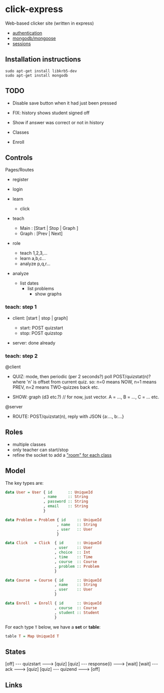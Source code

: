 # click-express

Web-based clicker site (written in express)

+ [authentication][1]
+ [mongodb/mongoose][3]
+ [sessions][4]

## Installation instructions

    sudo apt-get install libkrb5-dev
    sudo apt-get install mongodb

## TODO

+ Disable save button when it had just been pressed

+ FIX: history shows student signed off

+ Show if answer was correct or not in history

+ Classes

+ Enroll

## Controls

Pages/Routes

+ register  

+ login

+ learn
  * click

+ teach

  * Main  : [Start | Stop | Graph ]
  * Graph : [Prev | Next]

+ role
  * teach   1,2,3,...
  * learn   a,b,c...
  * analyze p,q,r...

+ analyze
  * list dates
     * list problems
       * show graphs

### teach: step 1

+ client: [start | stop | graph]
  + start: POST quizstart
  + stop: POST quizstop

+ server: done already

### teach: step 2

@client

+ QUIZ: mode, then periodic (per 2 seconds?) poll POST/quizstat(n)?
        where 'n' is offset from current quiz. so:
        n=0 means NOW,
        n=1 means PREV,
        n=2 means TWO-quizzes back etc.

+ SHOW: graph (d3 etc.?) // for now, just vector. A = ..., B = ..., C = ... etc.

@server

+ ROUTE: POST/quizstat(n), reply with JSON {a:..., b:...}

## Roles

+ multiple classes
+ only teacher can start/stop
+ refine the socket to add a ["room" for each class][5]

## Model

The key types are:

```haskell
data User = User { id       :: UniqueId
                 , name     :: String
                 , password :: String
                 , email    :: String
                 }

data Problem = Problem { id     :: UniqueId
                       , name   :: String
                       , user   :: User
                       }

data Click   = Click  { id      :: UniqueId
                      , user    :: User
                      , choice  :: Int
                      , time    :: Time
                      , course  :: Course
                      , problem :: Problem
                      }

data Course  = Course { id      :: UniqueId
                      , name    :: String
                      , user    :: User
                      }

data Enroll  = Enroll { id      :: UniqueId
                      , course  :: Course
                      , student :: Student
                      }
```

For each type `T` below, we have a **set** or **table**:

```haskell
table T = Map UniqueId T
```
## States

[off]  --- quizstart   ---> [quiz]
[quiz] --- response(i) ---> [wait]
[wait] --- ack         ---> [quiz]
[quiz] --- quizend     ---> [off]

## Links

[1]:https://orchestrate.io/blog/2014/06/26/build-user-authentication-with-node-js-express-passport-and-orchestrate/
[3]:http://passportjs.org
[3]:http://adrianmejia.com/blog/2014/10/01/creating-a-restful-api-tutorial-with-nodejs-and-mongodb/
[4]:https://stormpath.com/blog/everything-you-ever-wanted-to-know-about-node-dot-js-sessions/
[5]:http://stackoverflow.com/questions/17476294/how-to-send-a-message-to-a-particular-client-with-socket-io/17535099#17535099
